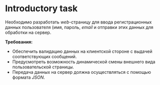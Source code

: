 <h1>Introductory task</h1>
<p>Необходимо разработать <i>web-</i>страницу для ввода регистрационных данных пользователя (имя, пароль, <i>email</i> и отправки этих данных для обработки на сервер.</p>
<p><strong>Требования:</strong></p>
<ul>
<li>Обеспечить валидацию данных на клиентской стороне с выдачей соответствующих сообщений.</li>
<li>Предусмотреть возможность динамической смены внешнего вида пользовательской страницы.</li>
<li>Передача данных на сервер должна осуществляться с помощью формата <i>JSON</i>.</li>
</ul>
